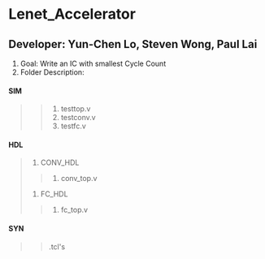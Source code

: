 # Lenet_Accelerator
## Developer: Yun-Chen Lo, Steven Wong, Paul Lai
1. Goal: Write an IC with smallest Cycle Count
2. Folder Description:

#### SIM
> > 1. testtop.v
> > 2. testconv.v
> > 3. testfc.v
#### HDL
> 1. CONV_HDL
> > 1. conv_top.v
> 1. FC_HDL
> > 1. fc_top.v
#### SYN
> > .tcl's
